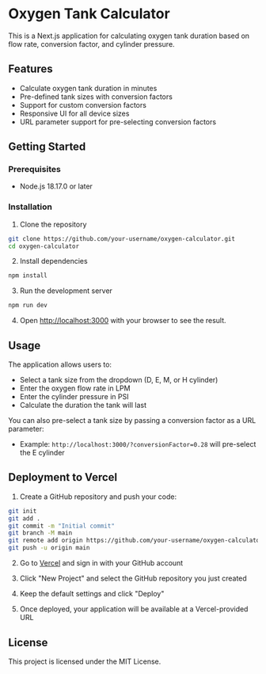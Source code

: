 # Oxygen Tank Calculator

This is a Next.js application for calculating oxygen tank duration based on flow rate, conversion factor, and cylinder pressure.

## Features

- Calculate oxygen tank duration in minutes
- Pre-defined tank sizes with conversion factors
- Support for custom conversion factors
- Responsive UI for all device sizes
- URL parameter support for pre-selecting conversion factors

## Getting Started

### Prerequisites

- Node.js 18.17.0 or later

### Installation

1. Clone the repository
```bash
git clone https://github.com/your-username/oxygen-calculator.git
cd oxygen-calculator
```

2. Install dependencies
```bash
npm install
```

3. Run the development server
```bash
npm run dev
```

4. Open [http://localhost:3000](http://localhost:3000) with your browser to see the result.

## Usage

The application allows users to:
- Select a tank size from the dropdown (D, E, M, or H cylinder)
- Enter the oxygen flow rate in LPM
- Enter the cylinder pressure in PSI
- Calculate the duration the tank will last

You can also pre-select a tank size by passing a conversion factor as a URL parameter:
- Example: `http://localhost:3000/?conversionFactor=0.28` will pre-select the E cylinder

## Deployment to Vercel

1. Create a GitHub repository and push your code:
```bash
git init
git add .
git commit -m "Initial commit"
git branch -M main
git remote add origin https://github.com/your-username/oxygen-calculator.git
git push -u origin main
```

2. Go to [Vercel](https://vercel.com) and sign in with your GitHub account

3. Click "New Project" and select the GitHub repository you just created

4. Keep the default settings and click "Deploy"

5. Once deployed, your application will be available at a Vercel-provided URL

## License

This project is licensed under the MIT License.